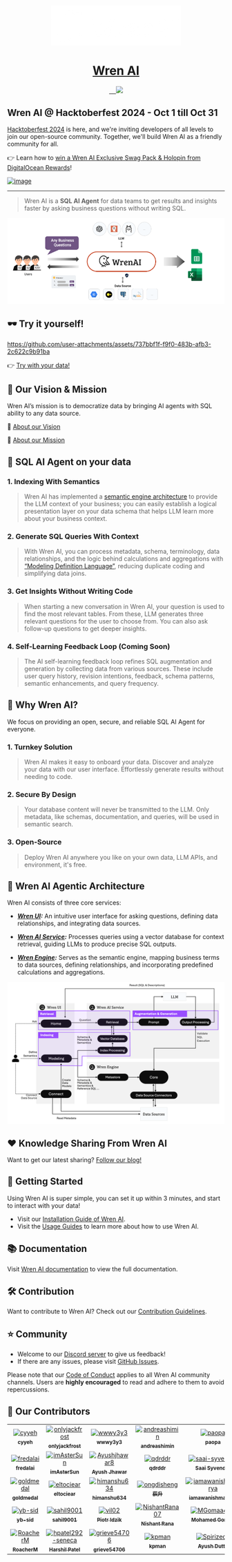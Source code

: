 

<p align="center">
  <a href="https://getwren.ai/?utm_source=github&utm_medium=title&utm_campaign=readme">
    <picture>
      <source media="(prefers-color-scheme: light)" srcset="./misc/wrenai_logo.png">
      <img src="./misc/wrenai_logo_white.png" width="300px">
    </picture>
    <h1 align="center">Wren AI</h1>
  </a>
</p>

<p align="center">
  <a aria-label="Follow us on X" href="https://x.com/getwrenai">
    <img alt="" src="https://img.shields.io/badge/-@getwrenai-blue?style=for-the-badge&logo=x&logoColor=white&labelColor=gray&logoWidth=20">
  </a>
  <a aria-label="Releases" href="https://github.com/canner/WrenAI/releases">
    <img alt="" src="https://img.shields.io/github/v/release/canner/WrenAI?logo=github&label=GitHub%20Release&color=blue&style=for-the-badge">
  </a>
  <a aria-label="License" href="https://github.com/Canner/WrenAI/blob/main/LICENSE">
    <img alt="" src="https://img.shields.io/github/license/canner/WrenAI?color=blue&style=for-the-badge">
  </a>
  <a aria-label="Join the community on GitHub" href="https://discord.gg/5DvshJqG8Z">
    <img alt="" src="https://img.shields.io/badge/-JOIN%20THE%20COMMUNITY-blue?style=for-the-badge&logo=discord&logoColor=white&labelColor=grey&logoWidth=20">
  </a>
  <a aria-label="Canner" href="https://cannerdata.com/?utm_source=github&utm_medium=badge&utm_campaign=readme">
    <img src="https://img.shields.io/badge/%F0%9F%A7%A1-Made%20by%20Canner-blue?style=for-the-badge">
  </a>
</p>

## Wren AI @ Hacktoberfest 2024 - Oct 1 till Oct 31

[Hacktoberfest 2024](https://hacktoberfest.com/) is here, and we're inviting developers of all levels to join our open-source community. Together, we'll build Wren AI as a friendly community for all. 

👉 Learn how to [win a Wren AI Exclusive Swag Pack & Holopin from DigitalOcean Rewards](https://getwren.ai/wren-ai-hacktoberfest-2024)!

[![image](https://github.com/user-attachments/assets/9048d701-a97b-4c6b-b3ed-fc636201f234)](https://getwren.ai/wren-ai-hacktoberfest-2024)


---

> Wren AI is a **SQL AI Agent** for data teams to get results and insights faster by asking business questions without writing SQL.

![wrenai_overview](./misc/wrenai_view.png)

## 🕶 Try it yourself!

https://github.com/user-attachments/assets/737bbf1f-f9f0-483b-afb3-2c622c9b91ba

👉 [Try with your data!](https://getwren.ai/?utm_source=github&utm_medium=content&utm_campaign=readme)


## 🎯 Our Vision & Mission

Wren AI’s mission is to democratize data by bringing AI agents with SQL ability to any data source.

🤩 [About our Vision](https://www.getwren.ai/post/the-new-wave-of-composable-data-systems-and-the-interface-to-llm-agents)

🙌 [About our Mission](https://www.getwren.ai/post/4-key-technical-challenges-using-rag-with-llms-to-query-database-text-to-sql-and-how-to-solve-it)

## 🤖 SQL AI Agent on your data

### 1. Indexing With Semantics

> Wren AI has implemented a [semantic engine architecture](https://www.getwren.ai/post/how-we-design-our-semantic-engine-for-llms-the-backbone-of-the-semantic-layer-for-llm-architecture) to provide the LLM context of your business; you can easily establish a logical presentation layer on your data schema that helps LLM learn more about your business context.

### 2. Generate SQL Queries With Context

> With Wren AI, you can process metadata, schema, terminology, data relationships, and the logic behind calculations and aggregations with [“Modeling Definition Language”](https://docs.getwren.ai/oss/engine/concept/what_is_mdl), reducing duplicate coding and simplifying data joins.

### 3. Get Insights Without Writing Code

> When starting a new conversation in Wren AI, your question is used to find the most relevant tables. From these, LLM generates three relevant questions for the user to choose from. You can also ask follow-up questions to get deeper insights.

### 4. Self-Learning Feedback Loop (Coming Soon)

  > The AI self-learning feedback loop refines SQL augmentation and generation by collecting data from various sources. These include user query history, revision intentions, feedback, schema patterns, semantic enhancements, and query frequency.

## 🤔 Why Wren AI?

We focus on providing an open, secure, and reliable SQL AI Agent for everyone.

### 1. Turnkey Solution

> Wren AI makes it easy to onboard your data. Discover and analyze your data with our user interface. Effortlessly generate results without needing to code.

### 2. Secure By Design

> Your database content will never be transmitted to the LLM. Only metadata, like schemas, documentation, and queries, will be used in semantic search.

### 3. Open-Source

> Deploy Wren AI anywhere you like on your own data, LLM APIs, and environment, it's free.

## 🤖 Wren AI Agentic Architecture

Wren AI consists of three core services:

- ***[Wren UI](https://github.com/Canner/WrenAI/tree/main/wren-ui):*** An intuitive user interface for asking questions, defining data relationships, and integrating data sources.

- ***[Wren AI Service](https://github.com/Canner/WrenAI/tree/main/wren-ai-service):*** Processes queries using a vector database for context retrieval, guiding LLMs to produce precise SQL outputs.

- ***[Wren Engine](https://github.com/Canner/wren-engine):*** Serves as the semantic engine, mapping business terms to data sources, defining relationships, and incorporating predefined calculations and aggregations.

![wrenai_works](./misc/how_wrenai_works.png)

## ❤️ Knowledge Sharing From Wren AI

Want to get our latest sharing? [Follow our blog!](https://www.getwren.ai/blog)

## 🚀 Getting Started

Using Wren AI is super simple, you can set it up within 3 minutes, and start to interact with your data!

- Visit our [Installation Guide of Wren AI](http://docs.getwren.ai/oss/installation).
- Visit the [Usage Guides](https://docs.getwren.ai/oss/guide/connect/overview) to learn more about how to use Wren AI.

## 📚 Documentation

Visit [Wren AI documentation](https://docs.getwren.ai/oss/overview/introduction) to view the full documentation.

## 🛠️ Contribution

Want to contribute to Wren AI? Check out our [Contribution Guidelines](https://github.com/Canner/WrenAI/blob/main/CONTRIBUTING.md).

## ⭐️ Community

- Welcome to our [Discord server](https://discord.gg/5DvshJqG8Z) to give us feedback!
- If there are any issues, please visit [GitHub Issues](https://github.com/Canner/WrenAI/issues).

Please note that our [Code of Conduct](./CODE_OF_CONDUCT.md) applies to all Wren AI community channels. Users are **highly encouraged** to read and adhere to them to avoid repercussions.

## 🎉 Our Contributors
<!-- Do not manually edit this section! It should get updated using the Github action -->
<!-- readme: contributors -start -->
<table>
	<tbody>
		<tr>
            <td align="center">
                <a href="https://github.com/cyyeh">
                    <img src="https://avatars.githubusercontent.com/u/11023068?v=4" width="100;" alt="cyyeh"/>
                    <br />
                    <sub><b>cyyeh</b></sub>
                </a>
            </td>
            <td align="center">
                <a href="https://github.com/onlyjackfrost">
                    <img src="https://avatars.githubusercontent.com/u/38731840?v=4" width="100;" alt="onlyjackfrost"/>
                    <br />
                    <sub><b>onlyjackfrost</b></sub>
                </a>
            </td>
            <td align="center">
                <a href="https://github.com/wwwy3y3">
                    <img src="https://avatars.githubusercontent.com/u/1208829?v=4" width="100;" alt="wwwy3y3"/>
                    <br />
                    <sub><b>wwwy3y3</b></sub>
                </a>
            </td>
            <td align="center">
                <a href="https://github.com/andreashimin">
                    <img src="https://avatars.githubusercontent.com/u/9657305?v=4" width="100;" alt="andreashimin"/>
                    <br />
                    <sub><b>andreashimin</b></sub>
                </a>
            </td>
            <td align="center">
                <a href="https://github.com/paopa">
                    <img src="https://avatars.githubusercontent.com/u/52045032?v=4" width="100;" alt="paopa"/>
                    <br />
                    <sub><b>paopa</b></sub>
                </a>
            </td>
            <td align="center">
                <a href="https://github.com/chilijung">
                    <img src="https://avatars.githubusercontent.com/u/1216029?v=4" width="100;" alt="chilijung"/>
                    <br />
                    <sub><b>chilijung</b></sub>
                </a>
            </td>
		</tr>
		<tr>
            <td align="center">
                <a href="https://github.com/fredalai">
                    <img src="https://avatars.githubusercontent.com/u/42527625?v=4" width="100;" alt="fredalai"/>
                    <br />
                    <sub><b>fredalai</b></sub>
                </a>
            </td>
            <td align="center">
                <a href="https://github.com/imAsterSun">
                    <img src="https://avatars.githubusercontent.com/u/61279528?v=4" width="100;" alt="imAsterSun"/>
                    <br />
                    <sub><b>imAsterSun</b></sub>
                </a>
            </td>
            <td align="center">
                <a href="https://github.com/Ayushjhawar8">
                    <img src="https://avatars.githubusercontent.com/u/111112495?v=4" width="100;" alt="Ayushjhawar8"/>
                    <br />
                    <sub><b>Ayush Jhawar</b></sub>
                </a>
            </td>
            <td align="center">
                <a href="https://github.com/qdrddr">
                    <img src="https://avatars.githubusercontent.com/u/564658?v=4" width="100;" alt="qdrddr"/>
                    <br />
                    <sub><b>qdrddr</b></sub>
                </a>
            </td>
            <td align="center">
                <a href="https://github.com/saai-syvendra">
                    <img src="https://avatars.githubusercontent.com/u/157691467?v=4" width="100;" alt="saai-syvendra"/>
                    <br />
                    <sub><b>Saai Syvendra</b></sub>
                </a>
            </td>
            <td align="center">
                <a href="https://github.com/kushal34712">
                    <img src="https://avatars.githubusercontent.com/u/98145879?v=4" width="100;" alt="kushal34712"/>
                    <br />
                    <sub><b>kushal34712</b></sub>
                </a>
            </td>
		</tr>
		<tr>
            <td align="center">
                <a href="https://github.com/goldmedal">
                    <img src="https://avatars.githubusercontent.com/u/6974913?v=4" width="100;" alt="goldmedal"/>
                    <br />
                    <sub><b>goldmedal</b></sub>
                </a>
            </td>
            <td align="center">
                <a href="https://github.com/eltociear">
                    <img src="https://avatars.githubusercontent.com/u/22633385?v=4" width="100;" alt="eltociear"/>
                    <br />
                    <sub><b>eltociear</b></sub>
                </a>
            </td>
            <td align="center">
                <a href="https://github.com/himanshu634">
                    <img src="https://avatars.githubusercontent.com/u/61757460?v=4" width="100;" alt="himanshu634"/>
                    <br />
                    <sub><b>himanshu634</b></sub>
                </a>
            </td>
            <td align="center">
                <a href="https://github.com/ongdisheng">
                    <img src="https://avatars.githubusercontent.com/u/63136897?v=4" width="100;" alt="ongdisheng"/>
                    <br />
                    <sub><b>荻升</b></sub>
                </a>
            </td>
            <td align="center">
                <a href="https://github.com/iamawanishmaurya">
                    <img src="https://avatars.githubusercontent.com/u/65104100?v=4" width="100;" alt="iamawanishmaurya"/>
                    <br />
                    <sub><b>iamawanishmaurya</b></sub>
                </a>
            </td>
            <td align="center">
                <a href="https://github.com/Prototype4988">
                    <img src="https://avatars.githubusercontent.com/u/55426963?v=4" width="100;" alt="Prototype4988"/>
                    <br />
                    <sub><b>Prototype4988</b></sub>
                </a>
            </td>
		</tr>
		<tr>
            <td align="center">
                <a href="https://github.com/yb-sid">
                    <img src="https://avatars.githubusercontent.com/u/129207298?v=4" width="100;" alt="yb-sid"/>
                    <br />
                    <sub><b>yb-sid</b></sub>
                </a>
            </td>
            <td align="center">
                <a href="https://github.com/sahil9001">
                    <img src="https://avatars.githubusercontent.com/u/32628578?v=4" width="100;" alt="sahil9001"/>
                    <br />
                    <sub><b>sahil9001</b></sub>
                </a>
            </td>
            <td align="center">
                <a href="https://github.com/vil02">
                    <img src="https://avatars.githubusercontent.com/u/65706193?v=4" width="100;" alt="vil02"/>
                    <br />
                    <sub><b>Piotr Idzik</b></sub>
                </a>
            </td>
            <td align="center">
                <a href="https://github.com/NishantRana07">
                    <img src="https://avatars.githubusercontent.com/u/126577697?v=4" width="100;" alt="NishantRana07"/>
                    <br />
                    <sub><b>Nishant Rana</b></sub>
                </a>
            </td>
            <td align="center">
                <a href="https://github.com/MGomaa435">
                    <img src="https://avatars.githubusercontent.com/u/79599759?v=4" width="100;" alt="MGomaa435"/>
                    <br />
                    <sub><b>Mohamed Gomaa</b></sub>
                </a>
            </td>
            <td align="center">
                <a href="https://github.com/Innovatorcloudy">
                    <img src="https://avatars.githubusercontent.com/u/183274513?v=4" width="100;" alt="Innovatorcloudy"/>
                    <br />
                    <sub><b>Innovatorcloudy</b></sub>
                </a>
            </td>
		</tr>
		<tr>
            <td align="center">
                <a href="https://github.com/RoacherM">
                    <img src="https://avatars.githubusercontent.com/u/33534878?v=4" width="100;" alt="RoacherM"/>
                    <br />
                    <sub><b>RoacherM</b></sub>
                </a>
            </td>
            <td align="center">
                <a href="https://github.com/hpatel292-seneca">
                    <img src="https://avatars.githubusercontent.com/u/100322816?v=4" width="100;" alt="hpatel292-seneca"/>
                    <br />
                    <sub><b>Harshil Patel</b></sub>
                </a>
            </td>
            <td align="center">
                <a href="https://github.com/grieve54706">
                    <img src="https://avatars.githubusercontent.com/u/8724385?v=4" width="100;" alt="grieve54706"/>
                    <br />
                    <sub><b>grieve54706</b></sub>
                </a>
            </td>
            <td align="center">
                <a href="https://github.com/kpman">
                    <img src="https://avatars.githubusercontent.com/u/2382594?v=4" width="100;" alt="kpman"/>
                    <br />
                    <sub><b>kpman</b></sub>
                </a>
            </td>
            <td align="center">
                <a href="https://github.com/Spirizeon">
                    <img src="https://avatars.githubusercontent.com/u/123345456?v=4" width="100;" alt="Spirizeon"/>
                    <br />
                    <sub><b>Ayush Dutta</b></sub>
                </a>
            </td>
            <td align="center">
                <a href="https://github.com/AryanK1511">
                    <img src="https://avatars.githubusercontent.com/u/101019909?v=4" width="100;" alt="AryanK1511"/>
                    <br />
                    <sub><b>AryanK1511</b></sub>
                </a>
            </td>
		</tr>
	<tbody>
</table>
<!-- readme: contributors -end -->
